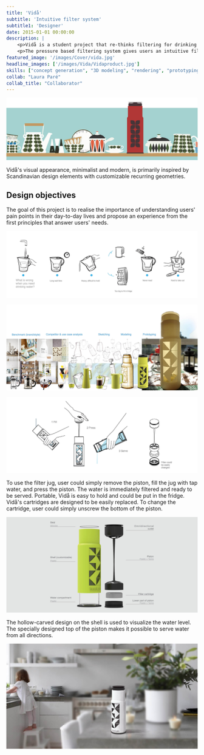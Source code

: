 ```yaml
---
title: 'Vidå'
subtitle: 'Intuitive filter system'
subtitle1: 'Designer'
date: 2015-01-01 00:00:00
description: |
    <p>Vidå is a student project that re-thinks filtering for drinking water for the brand Bodum.</p>
    <p>The pressure based filtering system gives users an intuitive filtering experience, allowing users to get drinking water instantly.</p>
featured_image: '/images/Cover/vida.jpg'
headline_images: ['/images/Vida/Vidaproduct.jpg']
skills: ["concept generation", "3D modeling", "rendering", "prototyping"]
collab: "Laura Paré"
collab_title: "Collaborator"
---
```



![](/images/Vida/graphic.jpg)

 Vidå's visual appearance, minimalist and modern, is primarily inspired by Scandinavian design elements with customizable recurring geometries. 

## Design objectives
The goal of this project is to realise the importance of understanding users' pain points in their day-to-day lives and propose an experience from the first principles that answer users' needs.

![](/images/Vida/analysis.jpg)

![](/images/Vida/process.jpg)

![](/images/Vida/usage.jpg)

To use the filter jug, user could simply remove the piston, fill the jug with tap water, and press the piston. The water is immediately filtered and ready to be served. 
Portable, Vidå is easy to hold and could be put in the fridge. 
Vidå's cartridges are designed to be easily replaced. To change the cartridge, user could simply unscrew the bottom of the piston.

![](/images/Vida/vidatech.jpg)

The hollow-carved design on the shell is used to visualize the water level. The specially designed top of the piston makes it possible to serve water from all directions.

![](/images/Vida/vidarendu.jpg)

